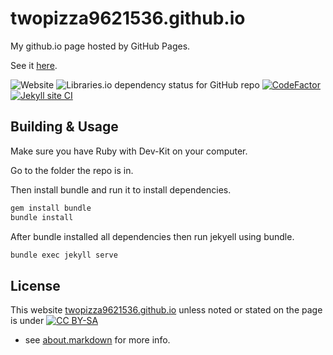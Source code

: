 # twopizza9621536.github.io

My github.io page hosted by GitHub Pages.

See it [here](https://twopizza9621536.github.io).

![Website](https://img.shields.io/website?down_color=red&down_message=offline&up_color=green&up_message=online&url=https%3A%2F%2Fgithub.com%2FTwoPizza9621536%2FTwoPizza9621536)
![Libraries.io dependency status for GitHub repo](https://img.shields.io/librariesio/github/TwoPizza9621536/twopizza9621536.github.io?style=for-the-badge)
[![CodeFactor](https://www.codefactor.io/repository/github/twopizza9621536/twopizza9621536.github.io/badge)](https://www.codefactor.io/repository/github/twopizza9621536/twopizza9621536.github.io)
[![Jekyll site CI](https://github.com/TwoPizza9621536/twopizza9621536.github.io/workflows/Jekyll%20site%20CI/badge.svg?branch=main)](https://github.com/TwoPizza9621536/twopizza9621536.github.io/actions)

## Building & Usage

Make sure you have Ruby with Dev-Kit on your computer.

Go to the folder the repo is in.

Then install bundle and run it to install dependencies.

```bash
gem install bundle
bundle install
```

After bundle installed all dependencies then run jekyell using bundle.

```bash
bundle exec jekyll serve
```

## License

This website [twopizza9621536.github.io](twopizza9621536.github.io) unless
noted or stated on the page is under
[![CC BY-SA](https://i.creativecommons.org/l/by-sa/4.0/88x31.png)](http://creativecommons.org/licenses/by-sa/4.0/)
- see [about.markdown](./about/about.markdown) for more info.
